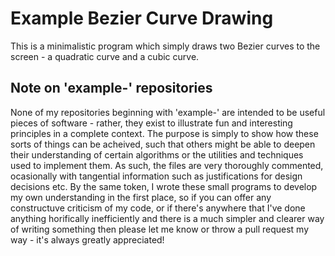 # Example Bezier Curve Drawing
This is a minimalistic program which simply draws two Bezier curves to the screen - a quadratic curve and a cubic curve.

## Note on 'example-' repositories
None of my repositories beginning with 'example-' are intended to be useful pieces of software - rather, they exist to illustrate fun and interesting principles in a complete context. The purpose is simply to show how these sorts of things can be acheived, such that others might be able to deepen their understanding of certain algorithms or the utilities and techniques used to implement them. As such, the files are very thoroughly commented, ocasionally with tangential information such as justifications for design decisions etc. By the same token, I wrote these small programs to develop my own understanding in the first place, so if you can offer any constructuve criticism of my code, or if there's anywhere that I've done anything horifically inefficiently and there is a much simpler and clearer way of writing something then please let me know or throw a pull request my way - it's always greatly appreciated!
